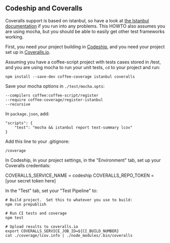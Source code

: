 Codeship and Coveralls
----------------------

Coveralls support is based on istanbul, so have a look at
[the Istanbul documentation](./HOWTO-istanbul.md) if you run into any problems.  This
HOWTO also assumes you are using mocha, but you should be able to easily get other test frameworks
working.

First, you need your project building in [Codeship](https://codeship.com), and you need your
project set up in [Coveralls.io](https://coveralls.io/).

Assuming you have a coffee-script project with tests cases stored in /test, and you are using
mocha to run your unit tests, `cd` to your project and run:

    npm install --save-dev coffee-coverage istanbul coveralls

Save your mocha options in `./test/mocha.opts`:

    --compilers coffee:coffee-script/register
    --require coffee-coverage/register-istanbul
    --recursive

In `package.json`, add:

    "scripts": {
        "test": "mocha && istanbul report text-summary lcov"
    }

Add this line to your .gitignore:

    /coverage

In Codeship, in your project settings, in the "Environment" tab, set up your Coveralls
credentials:

   COVERALLS_SERVICE_NAME = codeship
   COVERALLS_REPO_TOKEN = [your secret token here]

In the "Test" tab, set your "Test Pipeline" to:

    # Build project.  Set this to whatever you use to build:
    npm run prepublish

    # Run CI tests and coverage
    npm test

    # Upload results to coveralls.io
    export COVERALLS_SERVICE_JOB_ID=${CI_BUILD_NUMBER}
    cat ./coverage/lcov.info | ./node_modules/.bin/coveralls

